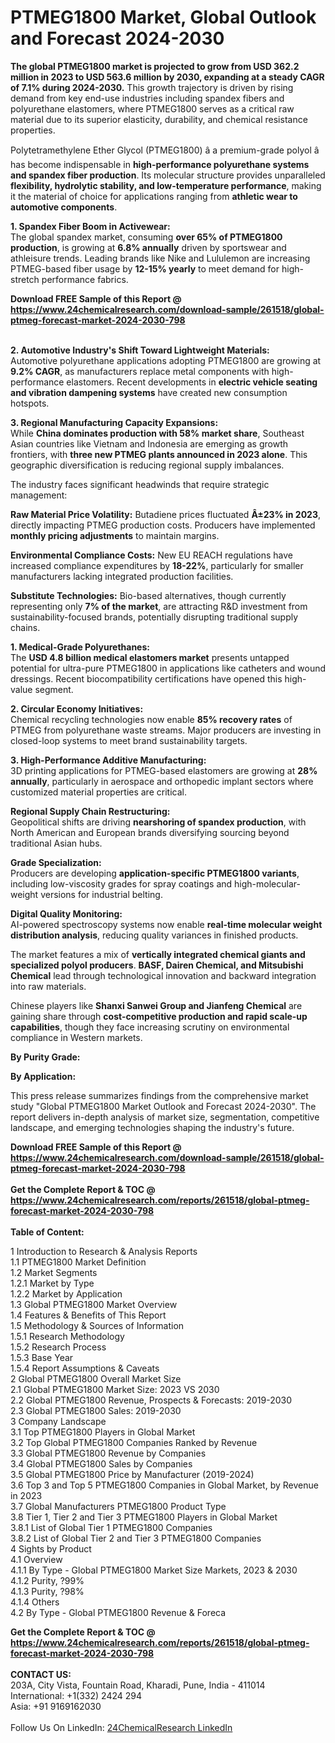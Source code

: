 <h1>PTMEG1800 Market, Global Outlook and Forecast 2024-2030</h1><p><strong>The global PTMEG1800 market is projected to grow from USD 362.2 million in 2023 to USD 563.6 million by 2030, expanding at a steady CAGR of 7.1% during 2024-2030.</strong> This growth trajectory is driven by rising demand from key end-use industries including spandex fibers and polyurethane elastomers, where PTMEG1800 serves as a critical raw material due to its superior elasticity, durability, and chemical resistance properties.</p><p>Polytetramethylene Ether Glycol (PTMEG1800) â a premium-grade polyol â has become indispensable in <strong>high-performance polyurethane systems and spandex fiber production</strong>. Its molecular structure provides unparalleled <strong>flexibility, hydrolytic stability, and low-temperature performance</strong>, making it the material of choice for applications ranging from <strong>athletic wear to automotive components</strong>.</p><p><strong>1. Spandex Fiber Boom in Activewear:</strong><br>
The global spandex market, consuming <strong>over 65% of PTMEG1800 production</strong>, is growing at <strong>6.8% annually</strong> driven by sportswear and athleisure trends. Leading brands like Nike and Lululemon are increasing PTMEG-based fiber usage by <strong>12-15% yearly</strong> to meet demand for high-stretch performance fabrics.</p><div><b>Download FREE Sample of this Report @ 
            <a href="https://www.24chemicalresearch.com/download-sample/261518/global-ptmeg-forecast-market-2024-2030-798">
            https://www.24chemicalresearch.com/download-sample/261518/global-ptmeg-forecast-market-2024-2030-798</a></b></div><br><p><strong>2. Automotive Industry's Shift Toward Lightweight Materials:</strong><br>
Automotive polyurethane applications adopting PTMEG1800 are growing at <strong>9.2% CAGR</strong>, as manufacturers replace metal components with high-performance elastomers. Recent developments in <strong>electric vehicle seating and vibration dampening systems</strong> have created new consumption hotspots.</p><p><strong>3. Regional Manufacturing Capacity Expansions:</strong><br>
While <strong>China dominates production with 58% market share</strong>, Southeast Asian countries like Vietnam and Indonesia are emerging as growth frontiers, with <strong>three new PTMEG plants announced in 2023 alone</strong>. This geographic diversification is reducing regional supply imbalances.</p><p>The industry faces significant headwinds that require strategic management:</p><p><strong>Raw Material Price Volatility:</strong> Butadiene prices fluctuated <strong>Â±23% in 2023</strong>, directly impacting PTMEG production costs. Producers have implemented <strong>monthly pricing adjustments</strong> to maintain margins.</p><p><strong>Environmental Compliance Costs:</strong> New EU REACH regulations have increased compliance expenditures by <strong>18-22%</strong>, particularly for smaller manufacturers lacking integrated production facilities.</p><p><strong>Substitute Technologies:</strong> Bio-based alternatives, though currently representing only <strong>7% of the market</strong>, are attracting R&amp;D investment from sustainability-focused brands, potentially disrupting traditional supply chains.</p><p><strong>1. Medical-Grade Polyurethanes:</strong><br>
The <strong>USD 4.8 billion medical elastomers market</strong> presents untapped potential for ultra-pure PTMEG1800 in applications like catheters and wound dressings. Recent biocompatibility certifications have opened this high-value segment.</p><p><strong>2. Circular Economy Initiatives:</strong><br>
Chemical recycling technologies now enable <strong>85% recovery rates</strong> of PTMEG from polyurethane waste streams. Major producers are investing in closed-loop systems to meet brand sustainability targets.</p><p><strong>3. High-Performance Additive Manufacturing:</strong><br>
3D printing applications for PTMEG-based elastomers are growing at <strong>28% annually</strong>, particularly in aerospace and orthopedic implant sectors where customized material properties are critical.</p><p><strong>Regional Supply Chain Restructuring:</strong><br>
	Geopolitical shifts are driving <strong>nearshoring of spandex production</strong>, with North American and European brands diversifying sourcing beyond traditional Asian hubs.</p><p><strong>Grade Specialization:</strong><br>
	Producers are developing <strong>application-specific PTMEG1800 variants</strong>, including low-viscosity grades for spray coatings and high-molecular-weight versions for industrial belting.</p><p><strong>Digital Quality Monitoring:</strong><br>
	AI-powered spectroscopy systems now enable <strong>real-time molecular weight distribution analysis</strong>, reducing quality variances in finished products.</p><p>The market features a mix of <strong>vertically integrated chemical giants and specialized polyol producers</strong>. <strong>BASF, Dairen Chemical, and Mitsubishi Chemical</strong> lead through technological innovation and backward integration into raw materials.</p><p>Chinese players like <strong>Shanxi Sanwei Group and Jianfeng Chemical</strong> are gaining share through <strong>cost-competitive production and rapid scale-up capabilities</strong>, though they face increasing scrutiny on environmental compliance in Western markets.</p><p><strong>By Purity Grade:</strong></p><p><strong>By Application:</strong></p><p>This press release summarizes findings from the comprehensive market study "Global PTMEG1800 Market Outlook and Forecast 2024-2030". The report delivers in-depth analysis of market size, segmentation, competitive landscape, and emerging technologies shaping the industry's future.</p><div><b>Download FREE Sample of this Report @ 
            <a href="https://www.24chemicalresearch.com/download-sample/261518/global-ptmeg-forecast-market-2024-2030-798">
            https://www.24chemicalresearch.com/download-sample/261518/global-ptmeg-forecast-market-2024-2030-798</a></b></div><br><div><b>Get the Complete Report & TOC @ 
            <a href="https://www.24chemicalresearch.com/reports/261518/global-ptmeg-forecast-market-2024-2030-798">
            https://www.24chemicalresearch.com/reports/261518/global-ptmeg-forecast-market-2024-2030-798</a></b></div><br>
            <b>Table of Content:</b><p>1 Introduction to Research & Analysis Reports<br />
    1.1 PTMEG1800 Market Definition<br />
    1.2 Market Segments<br />
        1.2.1 Market by Type<br />
        1.2.2 Market by Application<br />
    1.3 Global PTMEG1800 Market Overview<br />
    1.4 Features & Benefits of This Report<br />
    1.5 Methodology & Sources of Information<br />
        1.5.1 Research Methodology<br />
        1.5.2 Research Process<br />
        1.5.3 Base Year<br />
        1.5.4 Report Assumptions & Caveats<br />
2 Global PTMEG1800 Overall Market Size<br />
    2.1 Global PTMEG1800 Market Size: 2023 VS 2030<br />
    2.2 Global PTMEG1800 Revenue, Prospects & Forecasts: 2019-2030<br />
    2.3 Global PTMEG1800 Sales: 2019-2030<br />
3 Company Landscape<br />
    3.1 Top PTMEG1800 Players in Global Market<br />
    3.2 Top Global PTMEG1800 Companies Ranked by Revenue<br />
    3.3 Global PTMEG1800 Revenue by Companies<br />
    3.4 Global PTMEG1800 Sales by Companies<br />
    3.5 Global PTMEG1800 Price by Manufacturer (2019-2024)<br />
    3.6 Top 3 and Top 5 PTMEG1800 Companies in Global Market, by Revenue in 2023<br />
    3.7 Global Manufacturers PTMEG1800 Product Type<br />
    3.8 Tier 1, Tier 2 and Tier 3 PTMEG1800 Players in Global Market<br />
        3.8.1 List of Global Tier 1 PTMEG1800 Companies<br />
        3.8.2 List of Global Tier 2 and Tier 3 PTMEG1800 Companies<br />
4 Sights by Product<br />
    4.1 Overview<br />
        4.1.1 By Type - Global PTMEG1800 Market Size Markets, 2023 & 2030<br />
        4.1.2 Purity, ?99%<br />
        4.1.3 Purity, ?98%<br />
        4.1.4 Others<br />
    4.2 By Type - Global PTMEG1800 Revenue & Foreca</p><div><b>Get the Complete Report & TOC @ 
            <a href="https://www.24chemicalresearch.com/reports/261518/global-ptmeg-forecast-market-2024-2030-798">
            https://www.24chemicalresearch.com/reports/261518/global-ptmeg-forecast-market-2024-2030-798</a></b></div><br><b>CONTACT US:</b><br>
            203A, City Vista, Fountain Road, Kharadi, Pune, India - 411014<br>
            International: +1(332) 2424 294<br>
            Asia: +91 9169162030 <br><br>
            Follow Us On LinkedIn: <a href="https://www.linkedin.com/company/24chemicalresearch/">24ChemicalResearch LinkedIn</a>
